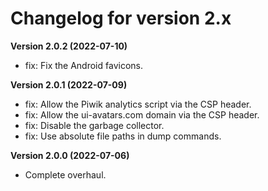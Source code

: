 # Changelog for version 2.x

**Version 2.0.2 (2022-07-10)**

- fix: Fix the Android favicons.

**Version 2.0.1 (2022-07-09)**

- fix: Allow the Piwik analytics script via the CSP header.
- fix: Allow the ui-avatars.com domain via the CSP header.
- fix: Disable the garbage collector.
- fix: Use absolute file paths in dump commands.

**Version 2.0.0 (2022-07-06)**

- Complete overhaul.
